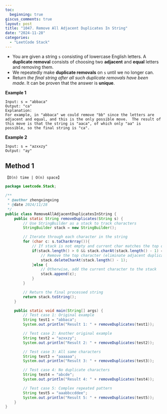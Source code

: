 ```yaml
---
toc:
  beginning: true
giscus_comments: true
layout: post
title: "1047. Remove All Adjacent Duplicates In String"
date: "2024-11-28"
categories:
  - "LeetCode Stack"
---
```



- You are given a string `s` consisting of lowercase English letters. A **duplicate removal** consists of choosing two **adjacent** and **equal** letters and removing them.
- We repeatedly make **duplicate removals** on `s` until we no longer can.
- Return *the final string after all such duplicate removals have been made*. It can be proven that the answer is **unique**.

**Example 1**

```
Input: s = "abbaca"
Output: "ca"
Explanation: 
For example, in "abbaca" we could remove "bb" since the letters are adjacent and equal, and this is the only possible move.  The result of this move is that the string is "aaca", of which only "aa" is possible, so the final string is "ca".
```

**Example 2**

```
Input: s = "azxxzy"
Output: "ay"
```

## Method 1

```tex
【O(n) time | O(n) space】
```

```java
package Leetcode.Stack;

/**
 * @author zhengxingxing
 * @date 2024/11/28
 */
public class RemoveAllAdjacentDuplicatesInString {
    public static String removeDuplicates(String s) {
        // Use StringBuilder as a stack to track characters
        StringBuilder stack = new StringBuilder();

        // Iterate through each character in the string
        for (char c: s.toCharArray()){
            // If stack is not empty and current char matches the top of the stack
            if(stack.length() > 0 && stack.charAt(stack.length() - 1) == c){
                // Remove the top character (eliminate adjacent duplicates)
                stack.deleteCharAt(stack.length() - 1);
            }else {
                // Otherwise, add the current character to the stack
                stack.append(c);
            }
        }

        // Return the final processed string
        return stack.toString();
    }

    public static void main(String[] args) {
        // Test case 1: Original example
        String test1 = "abbaca";
        System.out.println("Result 1: " + removeDuplicates(test1));

        // Test case 2: Another original example
        String test2 = "azxxzy";
        System.out.println("Result 2: " + removeDuplicates(test2));

        // Test case 3: All same characters
        String test3 = "aaaaaa";
        System.out.println("Result 3: " + removeDuplicates(test3));

        // Test case 4: No duplicate characters
        String test4 = "abcde";
        System.out.println("Result 4: " + removeDuplicates(test4));

        // Test case 5: Complex repeated pattern
        String test5 = "aaabbccddee";
        System.out.println("Result 5: " + removeDuplicates(test5));
    }
}

```





